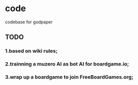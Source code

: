 # code
codebase for godpaper 

## TODO
### 1.based on wiki rules;

### 2.trainning a muzero AI as bot AI for boardgame.io;

### 3.wrap up a boardgame to join FreeBoardGames.org;



